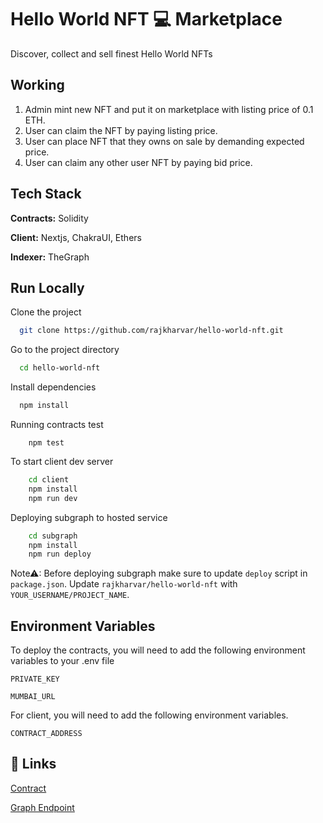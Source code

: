 # Hello World NFT 💻 Marketplace

Discover, collect and sell finest Hello World NFTs

## Working

1. Admin mint new NFT and put it on marketplace with listing price of 0.1 ETH.
2. User can claim the NFT by paying listing price.
3. User can place NFT that they owns on sale by demanding expected price.
4. User can claim any other user NFT by paying bid price.

## Tech Stack

**Contracts:** Solidity

**Client:** Nextjs, ChakraUI, Ethers

**Indexer:** TheGraph

## Run Locally

Clone the project

```bash
  git clone https://github.com/rajkharvar/hello-world-nft.git
```

Go to the project directory

```bash
  cd hello-world-nft
```

Install dependencies

```bash
  npm install
```

Running contracts test

```
    npm test
```

To start client dev server

```bash
    cd client
    npm install
    npm run dev
```

Deploying subgraph to hosted service

```bash
    cd subgraph
    npm install
    npm run deploy
```

Note⚠: Before deploying subgraph make sure to update `deploy` script in `package.json`. Update `rajkharvar/hello-world-nft` with `YOUR_USERNAME/PROJECT_NAME`.

## Environment Variables

To deploy the contracts, you will need to add the following environment variables to your .env file

`PRIVATE_KEY`

`MUMBAI_URL`

For client, you will need to add the following environment variables.

`CONTRACT_ADDRESS`

## 🔗 Links

[Contract](https://holesky.etherscan.io/address/0x0cD252390E7e46D7Ecf48D225fBB56D8fBd6Faf1)

[Graph Endpoint](https://api.studio.thegraph.com/query/106868/hello-world-nft/version/latest)
